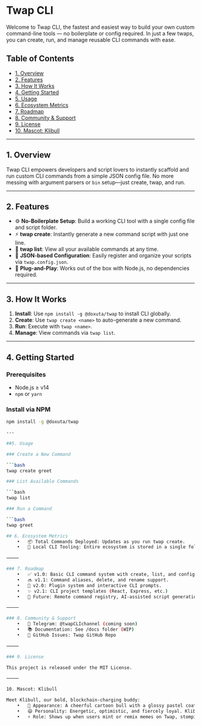 # Twap CLI

Welcome to Twap CLI, the fastest and easiest way to build your own custom command-line tools — no boilerplate or config required. In just a few twaps, you can create, run, and manage reusable CLI commands with ease.

## Table of Contents

- [1. Overview](#1-overview)
- [2. Features](#2-features)
- [3. How It Works](#3-how-it-works)
- [4. Getting Started](#4-getting-started)
- [5. Usage](#5-usage)
- [6. Ecosystem Metrics](#6-ecosystem-metrics)
- [7. Roadmap](#7-roadmap)
- [8. Community & Support](#8-community--support)
- [9. License](#9-license)
- [10. Mascot: Klibull](#10-mascot-klibull)

---

## 1. Overview

Twap CLI empowers developers and script lovers to instantly scaffold and run custom CLI commands from a simple JSON config file. No more messing with argument parsers or `bin` setup—just create, twap, and run.

---

## 2. Features

- ⚙️ **No-Boilerplate Setup**: Build a working CLI tool with a single config file and script folder.
- ⚡ **twap create**: Instantly generate a new command script with just one line.
- 📜 **twap list**: View all your available commands at any time.
- 🔧 **JSON-based Configuration**: Easily register and organize your scripts via `twap.config.json`.
- 🚀 **Plug-and-Play**: Works out of the box with Node.js, no dependencies required.

---

## 3. How It Works

1. **Install**: Use `npm install -g @doxuta/twap` to install CLI globally.  
2. **Create**: Use `twap create <name>` to auto-generate a new command.  
3. **Run**: Execute with `twap <name>`.  
4. **Manage**: View commands via `twap list`.

---

## 4. Getting Started

### Prerequisites

- Node.js ≥ v14  
- `npm` or `yarn`

### Install via NPM

```bash
npm install -g @doxuta/twap

---

##5. Usage

### Create a New Command

```bash
twap create greet

### List Available Commands

```bash
twap list

### Run a Command

```bash
twap greet

## 6. Ecosystem Metrics
	•	📦 Total Commands Deployed: Updates as you run twap create.
	•	🧩 Local CLI Tooling: Entire ecosystem is stored in a single folder.

⸻

### 7. Roadmap
	•	✅ v1.0: Basic CLI command system with create, list, and config support.
	•	🔜 v1.1: Command aliases, delete, and rename support.
	•	🚧 v2.0: Plugin system and interactive CLI prompts.
	•	✨ v2.1: CLI project templates (React, Express, etc.)
	•	🧠 Future: Remote command registry, AI-assisted script generation.

⸻

### 8. Community & Support
	•	📢 Telegram: @twapCLIchannel (coming soon)
	•	📚 Documentation: See /docs folder (WIP)
	•	🐛 GitHub Issues: Twap GitHub Repo

⸻

### 9. License

This project is released under the MIT License.

⸻

10. Mascot: Klibull

Meet Klibull, our bold, blockchain-charging buddy:
	•	🐂 Appearance: A cheerful cartoon bull with a glossy pastel coat of Ethereum-inspired pink and blue, outlined in bold lines and brimming with energy.
	•	😄 Personality: Energetic, optimistic, and fiercely loyal. Klibull is always ready to charge into action, especially when it involves community creativity.
	•	⚡ Role: Shows up when users mint or remix memes on Twap, stomping joyfully and leaving behind a sparkle trail of motivation. When a creation hits just right, he gives a proud head nod and flashes his iconic grin.